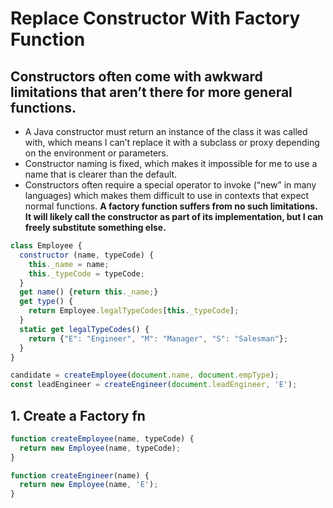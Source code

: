 # Replace Constructor With Factory Function

## Constructors often come with awkward limitations that aren’t there for more general functions.
* A Java constructor must return an instance of the class it was called with, which means I can’t replace it with a subclass or proxy depending on the environment or parameters.
* Constructor naming is fixed, which makes it impossible for me to use a name that is clearer than the default.
* Constructors often require a special operator to invoke (“new” in many languages) which makes them difficult to use in contexts that expect normal functions.
**A factory function suffers from no such limitations. It will likely call the constructor as part of its implementation, but I can freely substitute something else.**

```javascript
class Employee {
  constructor (name, typeCode) {
    this._name = name;
    this._typeCode = typeCode;
  }
  get name() {return this._name;}
  get type() {
    return Employee.legalTypeCodes[this._typeCode];
  }
  static get legalTypeCodes() {
    return {"E": "Engineer", "M": "Manager", "S": "Salesman"};
  }
}

candidate = createEmployee(document.name, document.empType);
const leadEngineer = createEngineer(document.leadEngineer, 'E');
```

## 1. Create a Factory fn
```javascript
function createEmployee(name, typeCode) {
  return new Employee(name, typeCode);
}

function createEngineer(name) {
  return new Employee(name, 'E');
}
```
